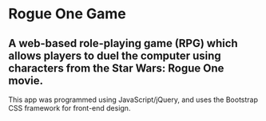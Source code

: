 # Rogue One Game

## A web-based role-playing game (RPG) which allows players to duel the computer using characters from the Star Wars: Rogue One movie.

This app was programmed using JavaScript/jQuery, and uses the Bootstrap CSS framework for front-end design.
